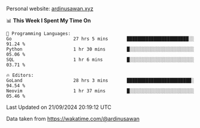 Personal website: [ardinusawan.xyz](https://ardinusawan.xyz)

<!--START_SECTION:waka-->
📊 **This Week I Spent My Time On** 

```text
💬 Programming Languages: 
Go                       27 hrs 5 mins       ███████████████████████░░   91.24 % 
Python                   1 hr 30 mins        █░░░░░░░░░░░░░░░░░░░░░░░░   05.06 % 
SQL                      1 hr 6 mins         █░░░░░░░░░░░░░░░░░░░░░░░░   03.71 % 

🔥 Editors: 
GoLand                   28 hrs 3 mins       ████████████████████████░   94.54 % 
Neovim                   1 hr 37 mins        █░░░░░░░░░░░░░░░░░░░░░░░░   05.46 % 
```


 Last Updated on 21/09/2024 20:19:12 UTC
<!--END_SECTION:waka-->
Data taken from https://wakatime.com/@ardinusawan
